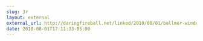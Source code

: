 ```yaml
---
slug: 3r
layout: external
external_url: http://daringfireball.net/linked/2010/08/01/ballmer-windows
date: 2010-08-01T17:11:33-05:00
---
```

